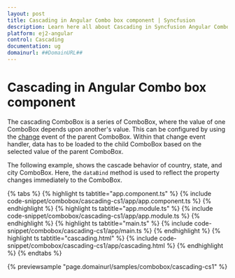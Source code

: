 ```yaml
---
layout: post
title: Cascading in Angular Combo box component | Syncfusion
description: Learn here all about Cascading in Syncfusion Angular Combo box component of Syncfusion Essential JS 2 and more.
platform: ej2-angular
control: Cascading 
documentation: ug
domainurl: ##DomainURL##
---
```


# Cascading in Angular Combo box component

The cascading ComboBox is a series of ComboBox, where the value of one ComboBox depends upon  another's value. This can be configured by using the [change](https://ej2.syncfusion.com/angular/documentation/api/combo-box/#change) event of the parent ComboBox. Within that change event handler, data has to be loaded to the child ComboBox based on the selected value of the parent ComboBox.

The following example, shows the cascade behavior of country, state, and city ComboBox. Here, the `dataBind` method is used to reflect the property changes immediately to the ComboBox.

{% tabs %}
{% highlight ts tabtitle="app.component.ts" %}
{% include code-snippet/combobox/cascading-cs1/app/app.component.ts %}
{% endhighlight %}
{% highlight ts tabtitle="app.module.ts" %}
{% include code-snippet/combobox/cascading-cs1/app/app.module.ts %}
{% endhighlight %}
{% highlight ts tabtitle="main.ts" %}
{% include code-snippet/combobox/cascading-cs1/app/main.ts %}
{% endhighlight %}
{% highlight ts tabtitle="cascading.html" %}
{% include code-snippet/combobox/cascading-cs1/app/cascading.html %}
{% endhighlight %}
{% endtabs %}
  
{% previewsample "page.domainurl/samples/combobox/cascading-cs1" %}